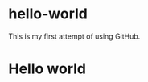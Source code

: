 # hello-world
This is my first attempt of using GitHub.  

<html>
 <body>
   <h1>Hello world</h1>
   
  </body>
  
  
  
 </html>
